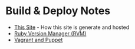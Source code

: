 # Build & Deploy Notes

* [This Site](/site) - How this site is generate and hosted
* [Ruby Version Manager (RVM)](/rvm)
* [Vagrant and Puppet](/vagrant-puppet)